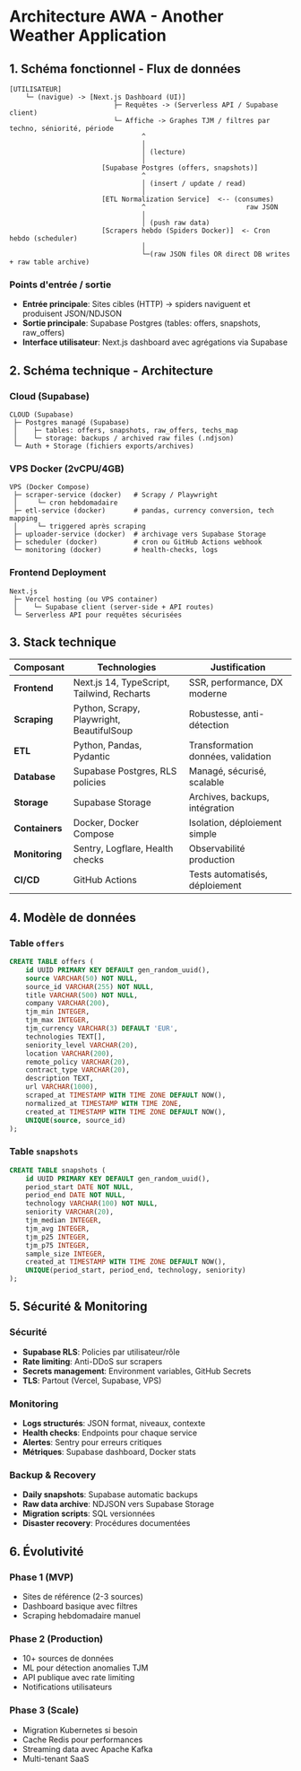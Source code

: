 # Architecture AWA - Another Weather Application

## 1. Schéma fonctionnel - Flux de données

```
[UTILISATEUR] 
    └─ (navigue) -> [Next.js Dashboard (UI)]
                          ├─ Requêtes -> (Serverless API / Supabase client)
                          └─ Affiche -> Graphes TJM / filtres par techno, séniorité, période
                                 ^
                                 │
                                 │ (lecture)
                                 │
                       [Supabase Postgres (offers, snapshots)]
                                 ^
                                 │ (insert / update / read)
                                 │
                       [ETL Normalization Service]  <-- (consumes)
                                 ^                         raw JSON
                                 │
                                 │ (push raw data)
                       [Scrapers hebdo (Spiders Docker)]  <- Cron hebdo (scheduler)
                                 │
                                 └─(raw JSON files OR direct DB writes + raw table archive)
```

### Points d'entrée / sortie

- **Entrée principale**: Sites cibles (HTTP) → spiders naviguent et produisent JSON/NDJSON
- **Sortie principale**: Supabase Postgres (tables: offers, snapshots, raw_offers)
- **Interface utilisateur**: Next.js dashboard avec agrégations via Supabase

## 2. Schéma technique - Architecture

### Cloud (Supabase)
```
CLOUD (Supabase)
 ├─ Postgres managé (Supabase) 
 │    ├─ tables: offers, snapshots, raw_offers, techs_map
 │    └─ storage: backups / archived raw files (.ndjson)
 └─ Auth + Storage (fichiers exports/archives)
```

### VPS Docker (2vCPU/4GB)
```
VPS (Docker Compose)
 ├─ scraper-service (docker)   # Scrapy / Playwright
 │     └─ cron hebdomadaire
 ├─ etl-service (docker)       # pandas, currency conversion, tech mapping
 │     └─ triggered après scraping
 ├─ uploader-service (docker)  # archivage vers Supabase Storage
 ├─ scheduler (docker)         # cron ou GitHub Actions webhook
 └─ monitoring (docker)        # health-checks, logs
```

### Frontend Deployment
```
Next.js
 ├─ Vercel hosting (ou VPS container)
 │    └─ Supabase client (server-side + API routes)
 └─ Serverless API pour requêtes sécurisées
```

## 3. Stack technique

| Composant | Technologies | Justification |
|-----------|-------------|---------------|
| **Frontend** | Next.js 14, TypeScript, Tailwind, Recharts | SSR, performance, DX moderne |
| **Scraping** | Python, Scrapy, Playwright, BeautifulSoup | Robustesse, anti-détection |
| **ETL** | Python, Pandas, Pydantic | Transformation données, validation |
| **Database** | Supabase Postgres, RLS policies | Managé, sécurisé, scalable |
| **Storage** | Supabase Storage | Archives, backups, intégration |
| **Containers** | Docker, Docker Compose | Isolation, déploiement simple |
| **Monitoring** | Sentry, Logflare, Health checks | Observabilité production |
| **CI/CD** | GitHub Actions | Tests automatisés, déploiement |

## 4. Modèle de données

### Table `offers`
```sql
CREATE TABLE offers (
    id UUID PRIMARY KEY DEFAULT gen_random_uuid(),
    source VARCHAR(50) NOT NULL,
    source_id VARCHAR(255) NOT NULL,
    title VARCHAR(500) NOT NULL,
    company VARCHAR(200),
    tjm_min INTEGER,
    tjm_max INTEGER,
    tjm_currency VARCHAR(3) DEFAULT 'EUR',
    technologies TEXT[],
    seniority_level VARCHAR(20),
    location VARCHAR(200),
    remote_policy VARCHAR(20),
    contract_type VARCHAR(20),
    description TEXT,
    url VARCHAR(1000),
    scraped_at TIMESTAMP WITH TIME ZONE DEFAULT NOW(),
    normalized_at TIMESTAMP WITH TIME ZONE,
    created_at TIMESTAMP WITH TIME ZONE DEFAULT NOW(),
    UNIQUE(source, source_id)
);
```

### Table `snapshots`
```sql
CREATE TABLE snapshots (
    id UUID PRIMARY KEY DEFAULT gen_random_uuid(),
    period_start DATE NOT NULL,
    period_end DATE NOT NULL,
    technology VARCHAR(100) NOT NULL,
    seniority VARCHAR(20),
    tjm_median INTEGER,
    tjm_avg INTEGER,
    tjm_p25 INTEGER,
    tjm_p75 INTEGER,
    sample_size INTEGER,
    created_at TIMESTAMP WITH TIME ZONE DEFAULT NOW(),
    UNIQUE(period_start, period_end, technology, seniority)
);
```

## 5. Sécurité & Monitoring

### Sécurité
- **Supabase RLS**: Policies par utilisateur/rôle
- **Rate limiting**: Anti-DDoS sur scrapers
- **Secrets management**: Environment variables, GitHub Secrets
- **TLS**: Partout (Vercel, Supabase, VPS)

### Monitoring
- **Logs structurés**: JSON format, niveaux, contexte
- **Health checks**: Endpoints pour chaque service
- **Alertes**: Sentry pour erreurs critiques
- **Métriques**: Supabase dashboard, Docker stats

### Backup & Recovery
- **Daily snapshots**: Supabase automatic backups
- **Raw data archive**: NDJSON vers Supabase Storage
- **Migration scripts**: SQL versionnées
- **Disaster recovery**: Procédures documentées

## 6. Évolutivité

### Phase 1 (MVP)
- Sites de référence (2-3 sources)
- Dashboard basique avec filtres
- Scraping hebdomadaire manuel

### Phase 2 (Production)
- 10+ sources de données
- ML pour détection anomalies TJM
- API publique avec rate limiting
- Notifications utilisateurs

### Phase 3 (Scale)
- Migration Kubernetes si besoin
- Cache Redis pour performances
- Streaming data avec Apache Kafka
- Multi-tenant SaaS
